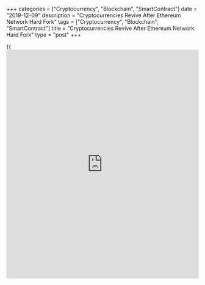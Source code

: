 +++
categories = ["Cryptocurrency", "Blockchain", "SmartContract"]
date = "2019-12-09"
description = "Cryptocurrencies Revive After Ethereum Network Hard Fork"
tags = ["Cryptocurrency", "Blockchain", "SmartContract"]
title = "Cryptocurrencies Revive After Ethereum Network Hard Fork"
type = "post"
+++

{{<iframe id="large-banner" src="https://www.bounty.group/#slide=25.0" width="100%" height="600" scrolling="no" style="border: 0px solid rgb(216, 221, 230); border-radius: 3px;">}}

The most liquid digital currencies added slightly on Monday after
Ethereum, the second-largest cryptocurrency by market capitalization,
successfully passed its third system-wide update in 2019.

![[Ethereum](https://www.playgroundfx.com/blog/the-creator-of-ethereum/)  rises][1]_Photo: Pixabay_

Bitcoin has overcome yet another milestone. The number of [bitcoin](https://www.letsplayfx.com/blog/forex-for-bitcoin/)
addresses with more than 0 BTC on their balance has reached a new
[historical](https://www.fintechee.com/services/historical-data-for-forex/) maximum.

The growth in the number of [bitcoin](https://www.letsplayfx.com/blog/forex-for-bitcoin/) addresses is one of the most visible
indicators of the network growth as a whole. If we are talking about
this indicator, it means that Bitcoin really boasts a strong foundation.
Especially if this value again updated a record high.

According to the latest statistics, at the moment, 28.39 million
addresses are registered in the [bitcoin](https://www.letsplayfx.com/blog/forex-for-bitcoin/) network, the balance of which
contains an amount in excess of 0 BTC. The indicator has never reached
such a level in the entire [history](https://www.fixpro.org/post/chargeless-historical-data-api-backtesting/) of the existence of the world’s most
famous cryptocurrency. The previous [historical](https://www.fintechee.com/services/historical-data-for-forex/) maximum was registered in
January 2018 and amounted to 28.384 million, according to Analyst Alex
Thorne report on Twitter.

As for the cryptocurrencies rates on Monday:

  * Bitcoin went down by 0.16 percent, to $7,510,03;

  * Ethereum gained 1.07 percent, to $150,15;

  * Ripple was in flat, at $0.22903;

  * Bitcoin Cash grew by 0.56 percent, to $213,21;

  * Litecoin eased by 0.61 percent, to 0.2803.

   1. /files/filemanager/image/For_Analytics_20/[Ethereum](https://www.playgroundfx.com/blog/the-creator-of-ethereum/)_[bitcoin](https://www.letsplayfx.com/blog/forex-for-bitcoin/)_pixabay.png